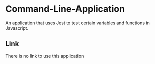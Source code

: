 # Command-Line-Application

An application that uses Jest to test certain variables and functions in Javascript. 

## Link
There is no link to use this application
